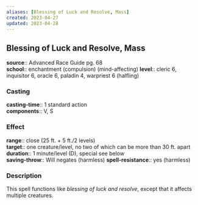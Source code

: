 ```yaml
---
aliases: [Blessing of Luck and Resolve, Mass]
created: 2023-04-27
updated: 2023-04-28
---
```


## Blessing of Luck and Resolve, Mass

**source**:: Advanced Race Guide pg. 68  
**school**:: enchantment (compulsion) (mind-affecting)
**level**:: cleric 6, inquisitor 6, oracle 6, paladin 4, warpriest 6 (halfling)

### Casting

**casting-time**:: 1 standard action  
**components**:: V, S

### Effect

**range**:: close (25 ft. + 5 ft./2 levels)  
**target**:: one creature/level, no two of which can be more than 30 ft. apart  
**duration**:: 1 minute/level (D), special see below  
**saving-throw**:: Will negates (harmless)
**spell-resistance**:: yes (harmless)

### Description

This spell functions like *blessing of luck and resolve*, except that it affects multiple creatures.

